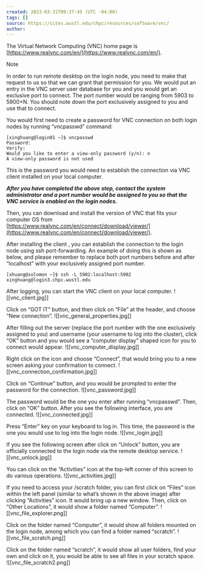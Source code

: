 ```yaml
---
created: 2023-03-31T09:27:45 (UTC -04:00)
tags: []
source: https://sites.wustl.edu/chpc/resources/software/vnc/
author:
---
```


The Virtual Network Computing (VNC) home page is [https://www.realvnc.com/en/](https://www.realvnc.com/en/).

> [!NOTE]
> In order to run remote desktop on the login node, you need to make that request to us so that we can grant that permission for you. We would put an entry in the VNC server user database for you and you would get an exclusive port to connect. The port number would be ranging from 5903 to 5900+N. You should note down the port exclusively assigned to you and use that to connect.

You would first need to create a password for VNC connection on both login nodes by running “vncpasswd” command:

```
[xinghuang@login01 ~]$ vncpasswd
Password:
Verify:
Would you like to enter a view-only password (y/n): n
A view-only password is not used
```

This is the password you would need to establish the connection via VNC client installed on your local computer.

_**After you have completed the above step, contact the system administrator and a port number would be assigned to you so that the VNC service is enabled on the login nodes.**_

Then, you can download and install the version of VNC that fits your computer OS from [https://www.realvnc.com/en/connect/download/viewer/](https://www.realvnc.com/en/connect/download/viewer/).

After installing the client , you can establish the connection to the login node using ssh port-forwarding. An example of doing this is shown as below, and please remember to replace both port numbers before and after “localhost” with your exclusively assigned port number.

```
[xhuang@solomon ~]$ ssh -L 5902:localhost:5902 xinghuang@login3.chpc.wustl.edu
```

After logging, you can start the VNC client on your local computer. ![[vnc_client.jpg]]

Click on “GOT IT” button, and then click on “File” at the header, and choose “New connection”. ![[vnc_general_properties.jpg]]

After filling out the server (replace the port number with the one exclusively assigned to you) and username (your username to log into the cluster), click “OK” button and you would see a “computer display” shaped icon for you to connect would appear. ![[vnc_computer_display.jpg]]

Right click on the icon and choose “Connect”, that would bring you to a new screen asking your confirmation to connect. ![[vnc_connection_confirmation.jpg]]

Click on “Continue” button, and you would be prompted to enter the password for the connection. ![[vnc_password.jpg]]

The password would be the one you enter after running “vncpasswd”. Then, click on “OK” button. After you see the following interface, you are connected. ![[vnc_connected.jpg]]

Press “Enter” key on your keyboard to log in. This time, the password is the one you would use to log into the login node. ![[vnc_login.jpg]]

If you see the following screen after click on “Unlock” button, you are officially connected to the login node via the remote desktop service. ![[vnc_unlock.jpg]]

You can click on the “Activities” icon at the top-left corner of this screen to do various operations. ![[vnc_activities.jpg]]

If you need to access your /scratch folder, you can first click on “Files” icon within the left panel (similar to what’s shown in the above image) after clicking “Activities” icon. It would bring up a new window. Then, click on “Other Locations”, it would show a folder named “Computer”. ![[vnc_file_explorer.png]]

Click on the folder named “Computer”, it would show all folders mounted on the login node, among which you can find a folder named “scratch”. ![[vnc_file_scratch.png]]

Click on the folder named “scratch”, it would show all user folders, find your own and click on it, you would be able to see all files in your scratch space. ![[vnc_file_scratch2.png]]

